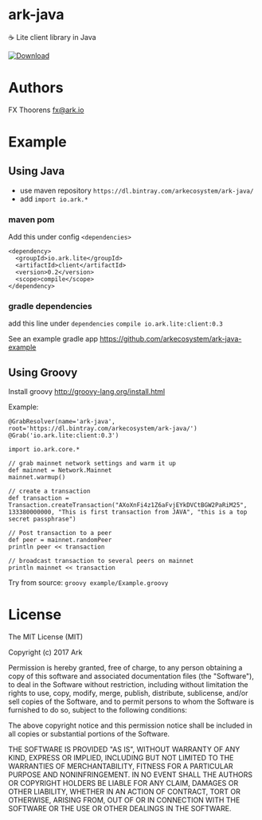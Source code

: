 # ark-java
:coffee: Lite client library in Java

[ ![Download](https://api.bintray.com/packages/arkecosystem/ark-java/client/images/download.svg) ](https://bintray.com/arkecosystem/ark-java/client/_latestVersion)

# Authors
FX Thoorens fx@ark.io


# Example
## Using Java
- use maven repository `https://dl.bintray.com/arkecosystem/ark-java/`
- add `import io.ark.*`

### maven pom
Add this under config `<dependencies>`
```
<dependency>
  <groupId>io.ark.lite</groupId>
  <artifactId>client</artifactId>
  <version>0.2</version>
  <scope>compile</scope>
</dependency>
```

### gradle dependencies
add this line under `dependencies`
`compile io.ark.lite:client:0.3`

See an example gradle app https://github.com/arkecosystem/ark-java-example

## Using Groovy
Install groovy http://groovy-lang.org/install.html

Example:
```
@GrabResolver(name='ark-java', root='https://dl.bintray.com/arkecosystem/ark-java/')
@Grab('io.ark.lite:client:0.3')

import io.ark.core.*

// grab mainnet network settings and warm it up
def mainnet = Network.Mainnet
mainnet.warmup()

// create a transaction
def transaction = Transaction.createTransaction("AXoXnFi4z1Z6aFvjEYkDVCtBGW2PaRiM25", 133380000000, "This is first transaction from JAVA", "this is a top secret passphrase")

// Post transaction to a peer
def peer = mainnet.randomPeer
println peer << transaction

// broadcast transaction to several peers on mainnet
println mainnet << transaction
```

Try from source:
`groovy example/Example.groovy`

# License

The MIT License (MIT)

Copyright (c) 2017 Ark

Permission is hereby granted, free of charge, to any person obtaining a copy of this software and associated documentation files (the "Software"), to deal in the Software without restriction, including without limitation the rights to use, copy, modify, merge, publish, distribute, sublicense, and/or sell copies of the Software, and to permit persons to whom the Software is furnished to do so, subject to the following conditions:

The above copyright notice and this permission notice shall be included in all copies or substantial portions of the Software.

THE SOFTWARE IS PROVIDED "AS IS", WITHOUT WARRANTY OF ANY KIND, EXPRESS OR IMPLIED, INCLUDING BUT NOT LIMITED TO THE WARRANTIES OF MERCHANTABILITY, FITNESS FOR A PARTICULAR PURPOSE AND NONINFRINGEMENT. IN NO EVENT SHALL THE AUTHORS OR COPYRIGHT HOLDERS BE LIABLE FOR ANY CLAIM, DAMAGES OR OTHER LIABILITY, WHETHER IN AN ACTION OF CONTRACT, TORT OR OTHERWISE, ARISING FROM, OUT OF OR IN CONNECTION WITH THE SOFTWARE OR THE USE OR OTHER DEALINGS IN THE SOFTWARE.
